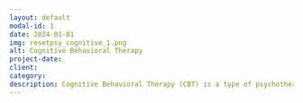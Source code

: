 ```yaml
---
layout: default
modal-id: 1
date: 2024-01-01
img: resetpsy_cognitive_1.png
alt: Cognitive Behavioral Therapy
project-date: 
client: 
category: 
description: Cognitive Behavioral Therapy (CBT) is a type of psychotherapy that focuses on the interconnectedness of thoughts, feelings, and behaviors. It helps individuals identify and modify negative or unhelpful thought patterns and behaviors that contribute 1  to emotional distress or mental health challenges. As a psychologist, I adhere to best practices in CBT by utilizing evidence-based techniques and strategies to help clients develop coping skills and achieve their therapeutic goals. I provide a supportive and collaborative environment where clients can explore their thoughts and feelings, challenge negative thinking, and learn practical strategies for managing their challenges. My approach is tailored to each client's individual needs and goals, ensuring that they receive the most effective and relevant treatment possible.
---
```

